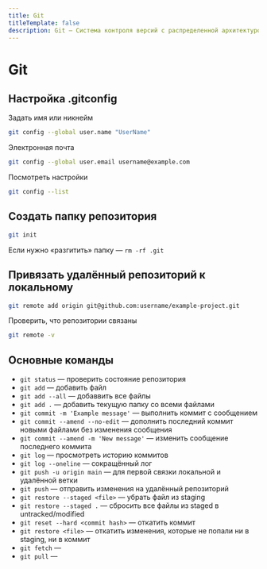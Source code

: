 ```yaml
---
title: Git
titleTemplate: false
description: Git — Система контроля версий с распределенной архитектурой.
---
```


# Git

## Настройка .gitconfig
Задать имя или никнейм
```sh
git config --global user.name "UserName"
```
Электронная почта
```sh
git config --global user.email username@example.com
```
Посмотреть настройки
```sh
git config --list
```

## Создать папку репозитория
```sh
git init
```
Если нужно «разгитить» папку — `rm -rf .git`

## Привязать удалённый репозиторий к локальному
```sh
git remote add origin git@github.com:username/example-project.git
```
Проверить, что репозитории связаны
```sh
git remote -v
```

## Основные команды
- `git status` — проверить состояние репозитория
- `git add` — добавить файл
- `git add --all` — добаввить все файлы
- `git add .` — добавить текущую папку со всеми файлами
- `git commit -m 'Example message'` — выполнить коммит с сообщением
- `git commit --amend --no-edit` — дополнить последний коммит новыми файлами без изменения сообщения
- `git commit --amend -m 'New message'` — изменить сообщение последнего коммита
- `git log` — просмотреть историю коммитов
- `git log --oneline` — сокращённый лог
- `git push -u origin main` — для первой связки локальной и удалённой ветки
- `git push` — отправить изменения на удалённый репозиторий
- `git restore --staged <file>` — убрать файл из staging
- `git restore --staged .` — сбросить все файлы из staged в untracked/modified
- `git reset --hard <commit hash>` — откатить коммит
- `git restore <file>` — откатить изменения, которые не попали ни в staging, ни в коммит
- `git fetch` — 
- `git pull` — 

